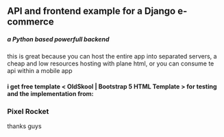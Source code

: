 ## API and frontend example for a Django e-commerce #
##### a Python based powerfull backend
 this is great because you can host the entire app into separated servers, a cheap and low resources hosting with plane html, or you can consume te api within a mobile app
#### i get free template < OldSkool | Bootstrap 5 HTML Template > for testing and the implementation from:
### Pixel Rocket
thanks guys